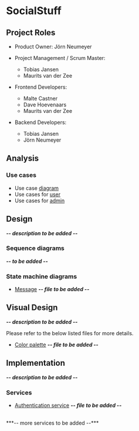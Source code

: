 # SocialStuff

## Project Roles

* Product Owner: Jörn Neumeyer
* Project Management / Scrum Master:
  * Tobias Jansen
  * Maurits van der Zee

* Frontend Developers:
  * Malte Castner
  * Dave Hoevenaars
  * Maurits van der Zee

* Backend Developers:
  * Tobias Jansen
  * Jörn Neumeyer

## Analysis

### Use cases

 - Use case [diagram](usecases/diagram.md)
 - Use cases for [user](usecases/user.md)
 - Use cases for [admin](usecases/admin.md)

## Design

***-- description to be added --***

### Sequence diagrams

***-- to be added --***

### State machine diagrams
 - [Message](state-machine-diagrams/message.md) ***-- file to be added --***
 
## Visual Design

***-- description to be added --***

Please refer to the below listed files for more details.

 - [Color palette](visual-design/color-palette.md) ***-- file to be added --***

## Implementation

***-- description to be added --***

### Services

 - [Authentication service]() ***-- file to be added --***
 <br>
 ***-- more services to be added --***
